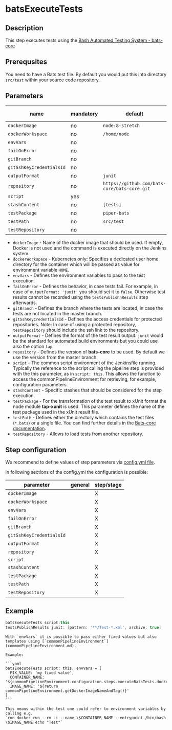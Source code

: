 # batsExecuteTests

## Description

This step executes tests using the [Bash Automated Testing System - bats-core](https://github.com/bats-core/bats-core)

## Prerequsites

You need to have a Bats test file. By default you would put this into directory `src/test` within your source code repository.

## Parameters

| name | mandatory | default | possible values |
|------|-----------|---------|-----------------|
| `dockerImage` | no | `node:8-stretch` |  |
| `dockerWorkspace` | no | `/home/node` |  |
| `envVars` | no |  |  |
| `failOnError` | no |  |  |
| `gitBranch` | no |  |  |
| `gitSshKeyCredentialsId` | no |  |  |
| `outputFormat` | no | `junit` | `tap` |
| `repository` | no | `https://github.com/bats-core/bats-core.git` |  |
| `script` | yes |  |  |
| `stashContent` | no | `[tests]` |  |
| `testPackage` | no | `piper-bats` |  |
| `testPath` | no | `src/test` |  |
| `testRepository` | no |  |  |

* `dockerImage` - Name of the docker image that should be used. If empty, Docker is not used and the command is executed directly on the Jenkins system.
* `dockerWorkspace` - Kubernetes only: Specifies a dedicated user home directory for the container which will be passed as value for environment variable `HOME`.
* `envVars` - Defines the environment variables to pass to the test execution.
* `failOnError` - Defines the behavior, in case tests fail. For example, in case of `outputFormat: 'junit'` you should set it to `false`. Otherwise test results cannot be recorded using the `testsPublishhResults` step afterwards.
* `gitBranch` - Defines the branch where the tests are located, in case the tests are not located in the master branch.
* `gitSshKeyCredentialsId` - Defines the access credentials for protected repositories. Note: In case of using a protected repository, `testRepository` should include the ssh link to the repository.
* `outputFormat` - Defines the format of the test result output. `junit` would be the standard for automated build environments but you could use also the option `tap`.
* `repository` - Defines the version of **bats-core** to be used. By default we use the version from the master branch.
* `script` - The common script environment of the Jenkinsfile running. Typically the reference to the script calling the pipeline step is provided with the this parameter, as in `script: this`. This allows the function to access the commonPipelineEnvironment for retrieving, for example, configuration parameters.
* `stashContent` - Specific stashes that should be considered for the step execution.
* `testPackage` - For the transformation of the test result to xUnit format the node module **tap-xunit** is used. This parameter defines the name of the test package used in the xUnit result file.
* `testPath` - Defines either the directory which contains the test files (`*.bats`) or a single file. You can find further details in the [Bats-core documentation](https://github.com/bats-core/bats-core#usage).
* `testRepository` - Allows to load tests from another repository.

## Step configuration

We recommend to define values of step parameters via [config.yml file](../configuration.md).

In following sections of the config.yml the configuration is possible:

| parameter | general | step/stage |
|-----------|---------|------------|
| `dockerImage` |  | X |
| `dockerWorkspace` |  | X |
| `envVars` |  | X |
| `failOnError` |  | X |
| `gitBranch` |  | X |
| `gitSshKeyCredentialsId` |  | X |
| `outputFormat` |  | X |
| `repository` |  | X |
| `script` |  |  |
| `stashContent` |  | X |
| `testPackage` |  | X |
| `testPath` |  | X |
| `testRepository` |  | X |

## Example

```groovy
batsExecuteTests script:this
testsPublishResults junit: [pattern: '**/Test-*.xml', archive: true]
```

    With `envVars` it is possible to pass either fixed values but also templates using [`commonPipelineEnvironment`](commonPipelineEnvironment.md).

    Example:

    ```yaml
    batsExecuteTests script: this, envVars = [
      FIX_VALUE: 'my fixed value',
      CONTAINER_NAME: '${commonPipelineEnvironment.configuration.steps.executeBatsTests.dockerContainerName}',
      IMAGE_NAME: '${return commonPipelineEnvironment.getDockerImageNameAndTag()}'
    ]
    ```

    This means within the test one could refer to environment variables by calling e.g.
    `run docker run --rm -i --name \$CONTAINER_NAME --entrypoint /bin/bash \$IMAGE_NAME echo "Test"`
